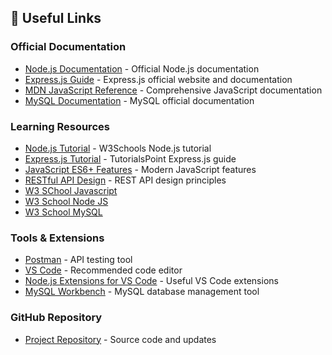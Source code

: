 ## 🔗 Useful Links

### Official Documentation
- [Node.js Documentation](https://nodejs.org/en/docs/) - Official Node.js documentation
- [Express.js Guide](https://expressjs.com/) - Express.js official website and documentation
- [MDN JavaScript Reference](https://developer.mozilla.org/en-US/docs/Web/JavaScript) - Comprehensive JavaScript documentation
- [MySQL Documentation](https://dev.mysql.com/doc/) - MySQL official documentation

### Learning Resources
- [Node.js Tutorial](https://www.w3schools.com/nodejs/) - W3Schools Node.js tutorial
- [Express.js Tutorial](https://www.tutorialspoint.com/expressjs/) - TutorialsPoint Express.js guide
- [JavaScript ES6+ Features](https://github.com/lukehoban/es6features) - Modern JavaScript features
- [RESTful API Design](https://restfulapi.net/) - REST API design principles
- [W3 SChool Javascript](https://www.w3schools.com/js/default.asp)
- [W3 School Node JS](https://www.w3schools.com/nodejs/default.asp)  
- [W3 School MySQL](https://www.w3schools.com/mysql/mysql_intro.asp)  

### Tools & Extensions
- [Postman](https://www.postman.com/) - API testing tool
- [VS Code](https://code.visualstudio.com/) - Recommended code editor
- [Node.js Extensions for VS Code](https://marketplace.visualstudio.com/items?itemName=ms-vscode.vscode-node-azure-pack) - Useful VS Code extensions
- [MySQL Workbench](https://www.mysql.com/products/workbench/) - MySQL database management tool

### GitHub Repository
- [Project Repository](https://github.com/Amit091/AD_PKC_fellowship_2_0) - Source code and updates